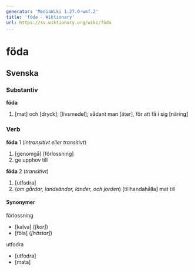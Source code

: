 ```yaml
---
generator: 'MediaWiki 1.27.0-wmf.2'
title: 'föda - Wiktionary'
url: https://sv.wiktionary.org/wiki/föda
...
```



föda
=================

Svenska
----------------- 

### Substantiv 

**föda**

1.  [mat] och [dryck]; [livsmedel]; sådant man [äter], för att få i sig [näring]


### Verb

**föda** 1 (*intransitivt eller transitivt*)

1.  [genomgå] [förlossning]
2.  ge upphov till

**föda** 2 (*transitivt*)

1.  [utfodra]
2.  (*om gårdar, landsändor, länder, och jorden*) [tillhandahålla] mat till

#### Synonymer

förlossning
-   [kalva] (*[kor]*)
-   [föla] (*[hästar]*)

utfodra
-   [utfodra]
-   [mata]
